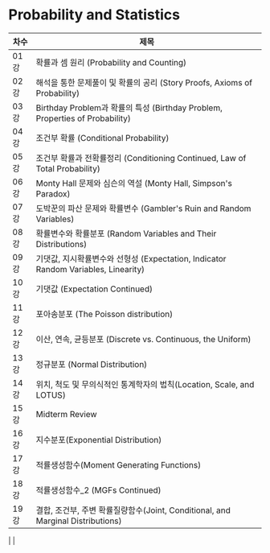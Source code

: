 # Probability and Statistics

|차수|제목|
|---|---|
|01강|확률과 셈 원리 (Probability and Counting)
|02강|해석을 통한 문제풀이 및 확률의 공리 (Story Proofs, Axioms of Probability)
|03강| Birthday Problem과 확률의 특성 (Birthday Problem, Properties of Probability)
|04강| 조건부 확률 (Conditional Probability)
|05강| 조건부 확률과 전확률정리 (Conditioning Continued, Law of Total Probability)
|06강| Monty Hall 문제와 심슨의 역설 (Monty Hall, Simpson's Paradox)
|07강|도박꾼의 파산 문제와 확률변수 (Gambler's Ruin and Random Variables)
|08강|확률변수와 확률분포 (Random Variables and Their Distributions)
|09강|기댓값, 지시확률변수와 선형성 (Expectation, Indicator Random Variables, Linearity)
|10강|기댓값 (Expectation Continued)
|11강|포아송분포 (The Poisson distribution)
|12강|이산, 연속, 균등분포 (Discrete vs. Continuous, the Uniform)
|13강|정규분포 (Normal Distribution)
|14강|위치, 척도 및 무의식적인 통계학자의 법칙(Location, Scale, and LOTUS)
|15강|Midterm Review
|16강|지수분포(Exponential Distribution)
|17강|적률생성함수(Moment Generating Functions)
|18강|적률생성함수_2 (MGFs Continued)
|19강|결합, 조건부, 주변 확률질량함수(Joint, Conditional, and Marginal Distributions)
|
|
